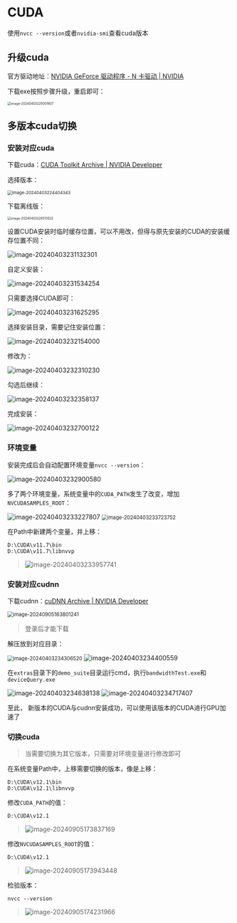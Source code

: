 # CUDA

使用`nvcc --version`或者`nvidia-smi`查看cuda版本

## 升级cuda

官方驱动地址：[NVIDIA GeForce 驱动程序 - N 卡驱动 | NVIDIA](https://www.nvidia.cn/geforce/drivers/)

下载exe按照步骤升级，重启即可：

<img src="img/CUDA/image-20240403225001807.png" alt="image-20240403225001807" style="zoom:50%;" />

## 多版本cuda切换

### 安装对应cuda

下载cuda：[CUDA Toolkit Archive | NVIDIA Developer](https://developer.nvidia.com/cuda-toolkit-archive)

选择版本：

<img src="img/CUDA/image-20240403224404343.png" alt="image-20240403224404343" style="zoom:67%;" />

下载离线版：

<img src="img/CUDA/image-20240403224513522.png" alt="image-20240403224513522" style="zoom: 50%;" />

设置CUDA安装时临时缓存位置，可以不用改，但得与原先安装的CUDA的安装缓存位置不同：

<img src="img/CUDA/image-20240403231132301.png" alt="image-20240403231132301"  />

自定义安装：

<img src="img/CUDA/image-20240403231534254.png" alt="image-20240403231534254"  />

只需要选择CUDA即可：

<img src="img/CUDA/image-20240403231625295.png" alt="image-20240403231625295"  />

选择安装目录，需要记住安装位置：

<img src="img/CUDA/image-20240403232154000.png" alt="image-20240403232154000"  />

修改为：

<img src="img/CUDA/image-20240403232310230.png" alt="image-20240403232310230"  />

勾选后继续：

<img src="img/CUDA/image-20240403232358137.png" alt="image-20240403232358137"  />

完成安装：

<img src="img/CUDA/image-20240403232700122.png" alt="image-20240403232700122"  />

### 环境变量

安装完成后会自动配置环境变量`nvcc --version`：

<img src="img/CUDA/image-20240403232900580.png" alt="image-20240403232900580"  />

多了两个环境变量，系统变量中的`CUDA_PATH`发生了改变，增加`NVCUDASAMPLES_ROOT`：

<img src="img/CUDA/image-20240403233227807.png" alt="image-20240403233227807"  />

<img src="img/CUDA/image-20240403233723752.png" alt="image-20240403233723752" style="zoom: 80%;" />

在Path中新建两个变量，并上移：

```
D:\CUDA\v11.7\bin
D:\CUDA\v11.7\libnvvp
```

> <img src="img/CUDA/image-20240403233957741.png" alt="image-20240403233957741"  />

### 安装对应cudnn

下载cudnn：[cuDNN Archive | NVIDIA Developer](https://developer.nvidia.com/rdp/cudnn-archive)

<img src="img/CUDA/image-20240905163801241.png" alt="image-20240905163801241" style="zoom:80%;" />

> 登录后才能下载

解压放到对应目录：

<img src="img/CUDA/image-20240403234306520.png" alt="image-20240403234306520" style="zoom: 80%;" />

<img src="img/CUDA/image-20240403234400559.png" alt="image-20240403234400559"  />

在`extras`目录下的`demo_suite`目录运行cmd，执行`bandwidthTest.exe`和`deviceQuery.exe`

<img src="img/CUDA/image-20240403234638138.png" alt="image-20240403234638138"  />

<img src="img/CUDA/image-20240403234717407.png" alt="image-20240403234717407"  />

至此， 新版本的CUDA与cudnn安装成功，可以使用该版本的CUDA进行GPU加速了

### 切换cuda

> 当需要切换为其它版本，只需要对环境变量进行修改即可

在系统变量Path中，上移需要切换的版本，像是上移：

```
D:\CUDA\v12.1\bin
D:\CUDA\v12.1\libnvvp
```

修改`CUDA_PATH`的值：

```
D:\CUDA\v12.1
```

> ![image-20240905173837169](img/CUDA/image-20240905173837169.png)

修改`NVCUDASAMPLES_ROOT`的值：

```
D:\CUDA\v12.1
```

> ![image-20240905173943448](img/CUDA/image-20240905173943448.png)

检验版本：

```
nvcc --version
```

> ![image-20240905174231966](img/CUDA/image-20240905174231966.png)

